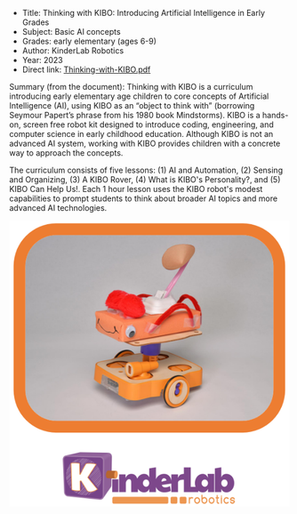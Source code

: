 * Title: Thinking with KIBO: Introducing Artificial Intelligence in Early Grades
* Subject: Basic AI concepts
* Grades: early elementary (ages 6-9)
* Author: KinderLab Robotics
* Year: 2023
* Direct link: [Thinking-with-KIBO.pdf](https://kinderlabrobotics.com/wp-content/uploads/2023/08/Thinking-with-KIBO.pdf)

Summary (from the document): Thinking with KIBO is a curriculum introducing early elementary age children to core concepts of Artificial Intelligence (AI), using KIBO as an “object to think with” (borrowing Seymour Papert’s phrase from his 1980 book Mindstorms). KIBO is a hands-on, screen free robot kit designed to introduce coding, engineering, and computer science in early childhood education. Although KIBO is not an advanced AI system, working with KIBO provides children with a concrete way to approach the concepts.

The curriculum consists of five lessons: (1) AI and Automation, (2) Sensing and Organizing, (3) A KIBO Rover, (4) What is KIBO's Personality?, and (5) KIBO Can Help Us!. Each 1 hour lesson uses the KIBO robot's modest capabilities to prompt students to think about broader AI topics and more advanced AI technologies.

![](https://github.com/touretzkyds/ai4k12/raw/master/images/kinderlab-kibo.png)